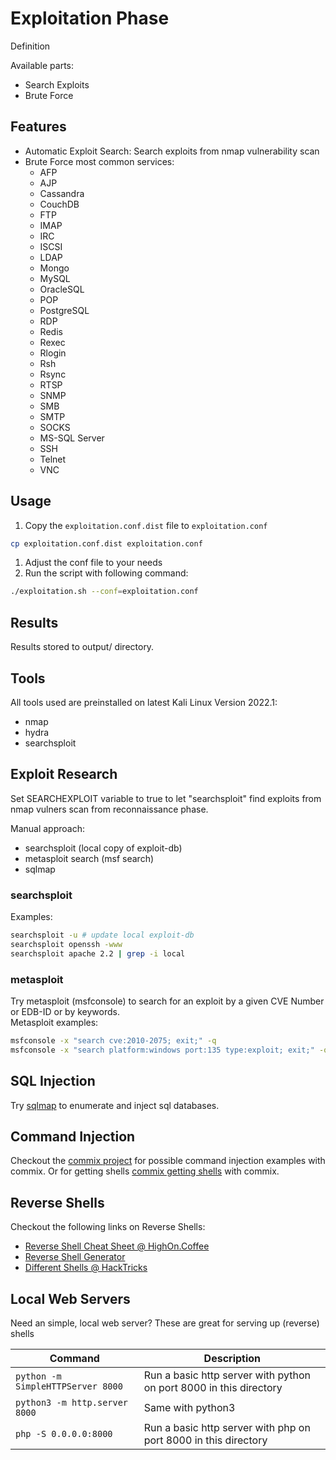 # Exploitation Phase

Definition

Available parts:
- Search Exploits
- Brute Force

## Features

- Automatic Exploit Search: Search exploits from nmap vulnerability scan
- Brute Force most common services:
    - AFP
    - AJP
    - Cassandra
    - CouchDB
    - FTP
    - IMAP
    - IRC
    - ISCSI
    - LDAP
    - Mongo
    - MySQL
    - OracleSQL
    - POP
    - PostgreSQL
    - RDP
    - Redis
    - Rexec
    - Rlogin
    - Rsh
    - Rsync
    - RTSP
    - SNMP
    - SMB
    - SMTP
    - SOCKS
    - MS-SQL Server
    - SSH
    - Telnet
    - VNC


## Usage

1. Copy the `exploitation.conf.dist` file to `exploitation.conf`
```bash
cp exploitation.conf.dist exploitation.conf
```
1. Adjust the conf file to your needs
1. Run the script with following command:
```bash
./exploitation.sh --conf=exploitation.conf
```

## Results

Results stored to output/ directory.

## Tools

All tools used are preinstalled on latest Kali Linux Version 2022.1:  
- nmap
- hydra
- searchsploit

## Exploit Research

Set SEARCHEXPLOIT variable to true to let "searchsploit" find exploits from nmap vulners scan from reconnaissance phase.  

Manual approach:  
- searchsploit (local copy of exploit-db)
- metasploit search (msf search)
- sqlmap

### searchsploit  

Examples:  
```bash
searchsploit -u # update local exploit-db
searchsploit openssh -www
searchsploit apache 2.2 | grep -i local
```

### metasploit

Try metasploit (msfconsole) to search for an exploit by a given CVE Number or EDB-ID or by keywords.  
Metasploit examples:
```bash
msfconsole -x "search cve:2010-2075; exit;" -q
msfconsole -x "search platform:windows port:135 type:exploit; exit;" -q
```

## SQL Injection

Try [sqlmap](https://github.com/sqlmapproject/sqlmap) to enumerate and inject sql databases.

## Command Injection

Checkout the [commix project](https://github.com/commixproject/commix/wiki/Usage-Examples) for possible command injection examples with commix. Or for getting shells [commix getting shells](https://github.com/commixproject/commix/wiki/Getting-Shells) with commix.

## Reverse Shells

Checkout the following links on Reverse Shells:  
- [Reverse Shell Cheat Sheet @ HighOn.Coffee](https://highon.coffee/blog/reverse-shell-cheat-sheet/)
- [Reverse Shell Generator](https://www.revshells.com/)
- [Different Shells @ HackTricks](https://book.hacktricks.xyz/shells/shells)

## Local Web Servers

Need an simple, local web server? These are great for serving up (reverse) shells  

| **Command**                             | **Description**                                                     |
|-----------------------------------------|---------------------------------------------------------------------|
| ```python -m SimpleHTTPServer 8000```   | Run a basic http server with python on port 8000 in this directory  |
| ```python3 -m http.server 8000```       | Same with python3                                                   |
| ```php -S 0.0.0.0:8000```               | Run a basic http server with php on port 8000 in this directory     | 

